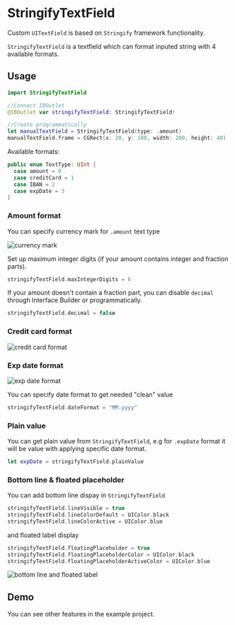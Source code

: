# StringifyTextField
Custom `UITextField` is based on `Stringify` framework functionality.

`StringifyTextField` is a textfield which can format inputed string with 4 available formats.

## Usage

```swift
import StringifyTextField

//Connect IBOutlet
@IBOutlet var stringifyTextField: StringifyTextField!

//Create programmatically
let manualTextField = StringifyTextField(type: .amount)
manualTextField.frame = CGRect(x: 20, y: 100, width: 200, height: 40)
```

Available formats:
```swift
public enum TextType: UInt {
  case amount = 0
  case creditCard = 1
  case IBAN = 2
  case expDate = 3
}
```

### Amount format

You can specify currency mark for `.amount` text type

![currency mark](https://user-images.githubusercontent.com/8337067/77302043-bc505e80-6d01-11ea-95c0-1e3af86a8cc0.gif)

Set up maximum integer digits (if your amount contains integer and fraction parts).

```swift
stringifyTextField.maxIntegerDigits = 6
```

If your amount doesn't contain a fraction part, you can disable `decimal` through Interface Builder or programmatically.

```swift
stringifyTextField.decimal = false
```

### Credit card format

![credit card format](https://user-images.githubusercontent.com/8337067/77302097-d7bb6980-6d01-11ea-87ef-6c64f2f75abe.gif)

### Exp date format

![exp date format](https://user-images.githubusercontent.com/8337067/77651967-9a174480-6f7e-11ea-947c-de74b8a40804.gif)

You can specify date format to get needed "clean" value

```swift
stringifyTextField.dateFormat = "MM.yyyy"
```

### Plain value

You can get plain value from `StringifyTextField`, e.g for `.expDate` format it will be value with applying specific date format.

```swift
let expDate = stringifyTextField.plainValue
```

### Bottom line & floated placeholder

You can add bottom line dispay in `StringifyTextField`

```swift
stringifyTextField.lineVisible = true
stringifyTextField.lineColorDefault = UIColor.black
stringifyTextField.lineColorActive = UIColor.blue
```

and floated label display

```swift
stringifyTextField.floatingPlaceholder = true
stringifyTextField.floatingPlaceholderColor = UIColor.black
stringifyTextField.floatingPlaceholderActiveColor = UIColor.blue
```

![bottom line and floated label](https://user-images.githubusercontent.com/8337067/78424011-3faf6f80-7673-11ea-993d-3c449fa4420c.gif)

## Demo
You can see other features in the example project.
